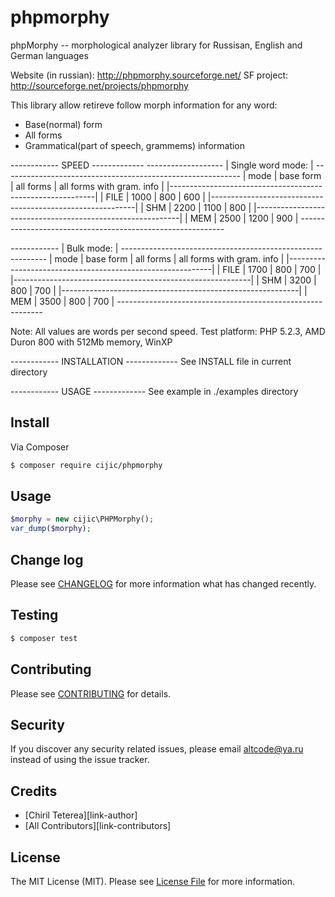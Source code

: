 # phpmorphy

phpMorphy -- morphological analyzer library for Russisan, English and German languages

Website (in russian): http://phpmorphy.sourceforge.net/
SF project: http://sourceforge.net/projects/phpmorphy


This library allow retireve follow morph information for any word:
 - Base(normal) form
 - All forms
 - Grammatical(part of speech, grammems) information

------------ SPEED -------------
 *-------------------*
 | Single word mode: |
 *-----------------------------------------------------------*
 | mode | base form  | all forms | all forms with gram. info |
 |-----------------------------------------------------------|
 | FILE | 1000       | 800       | 600                       |
 |-----------------------------------------------------------|
 | SHM  | 2200       | 1100      | 800                       |
 |-----------------------------------------------------------|
 | MEM  | 2500       | 1200      | 900                       |
 *-----------------------------------------------------------*

 *------------*
 | Bulk mode: |
 *-----------------------------------------------------------*
 | mode | base form | all forms  | all forms with gram. info |
 |-----------------------------------------------------------|
 | FILE | 1700      | 800        | 700                       |
 |-----------------------------------------------------------|
 | SHM  | 3200      | 800        | 700                       |
 |-----------------------------------------------------------|
 | MEM  | 3500      | 800        | 700                       |
 *-----------------------------------------------------------*

Note:
  All values are words per second speed.
  Test platform: PHP 5.2.3, AMD Duron 800 with 512Mb memory, WinXP

------------ INSTALLATION -------------
 See INSTALL file in current directory

------------ USAGE -------------
 See example in ./examples directory

## Install

Via Composer

``` bash
$ composer require cijic/phpmorphy
```

## Usage

``` php
$morphy = new cijic\PHPMorphy();
var_dump($morphy);
```

## Change log

Please see [CHANGELOG](CHANGELOG.md) for more information what has changed recently.

## Testing

``` bash
$ composer test
```

## Contributing

Please see [CONTRIBUTING](CONTRIBUTING.md) for details.

## Security

If you discover any security related issues, please email altcode@ya.ru instead of using the issue tracker.

## Credits

- [Chiril Teterea][link-author]
- [All Contributors][link-contributors]

## License

The MIT License (MIT). Please see [License File](LICENSE.md) for more information.